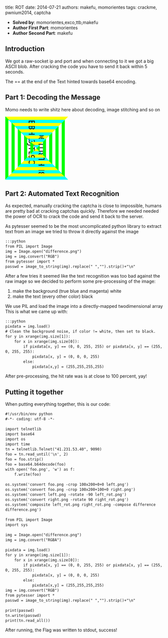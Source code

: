 title: ROT
date: 2014-07-21
authors: makefu, momorientes
tags: crackme, pwnium2014, captcha

 * **Solved by**: momorientes,exco,ttb,makefu
 * **Author First Part**: momorientes
 * **Author Second Part**: makefu

## Introduction
We got a raw-socket ip and port and when connecting to it we got a big ASCII
blob. After cracking the code you have to send it back within 5 seconds.

The == at the end of the Text hinted towards base64 encoding. 
## Part 1: Decoding the Message

Momo needs to write shitz here about decoding, image stitching and so on


![Retrieved image](data/rot/foo.png)

## Part 2: Automated Text Recognition
As expected, manually cracking the captcha is close to impossible, humans are
pretty bad at cracking captchas quickly. Therefore we needed needed the power
of OCR to crack the code and send it back to the server.

As pytesser seemed to be the most uncomplicated python library to extract text
from an image we tried to throw it directly against the image

    :::python
    from PIL import Image
    img = Image.open("difference.png")
    img = img.convert("RGB")
    from pytesser import *
    passwd = image_to_string(img).replace(" ","").strip()+"\n"

After a few tries it seemed like the text recognition was too bad against the
raw image so we decided to perform some pre-processing of the image:

 1. make the background (true blue and magenta) white 
 2. make the text (every other color) black

We use PIL and load the image into a directly-mapped twodimensional array
This is what we came up with:

    :::python
    pixdata = img.load()
    # Clean the background noise, if color != white, then set to black.
    for y in xrange(img.size[1]):
        for x in xrange(img.size[0]):
            if pixdata[x, y] == (0, 0, 255, 255) or pixdata[x, y] == (255, 0, 255, 255):
                pixdata[x, y] = (0, 0, 0, 255)
            else:
                pixdata[x,y] = (255,255,255,255)

After pre-processing, the hit rate was is at close to 100 percent, yay!

## Putting it together

When putting everything together, this is our code:

    #!/usr/bin/env python
    #-*- coding: utf-8 -*-
    
    import telnetlib
    import base64
    import os
    import time 
    tn = telnetlib.Telnet("41.231.53.40", 9090)
    foo = tn.read_until('\n', 2)
    foo = foo.strip()
    foo = base64.b64decode(foo)
    with open('foo.png', 'w') as f:
        f.write(foo)
      
    os.system('convert foo.png -crop 100x200+0+0 left.png')
    os.system('convert foo.png -crop 100x200+100+0 right.png')
    os.system('convert left.png -rotate -90 left_rot.png')
    os.system('convert right.png -rotate 90 right_rot.png')
    os.system('composite left_rot.png right_rot.png -compose difference difference.png')

    from PIL import Image
    import sys

    img = Image.open("difference.png")
    img = img.convert("RGBA")

    pixdata = img.load()
    for y in xrange(img.size[1]):
        for x in xrange(img.size[0]):
            if pixdata[x, y] == (0, 0, 255, 255) or pixdata[x, y] == (255, 0, 255, 255):
                pixdata[x, y] = (0, 0, 0, 255)
            else:
                pixdata[x,y] = (255,255,255,255)
    img = img.convert("RGB")
    from pytesser import *
    passwd = image_to_string(img).replace(" ","").strip()+"\n"

    print(passwd)
    tn.write(passwd)
    print(tn.read_all())

After running, the Flag was written to stdout, success!
